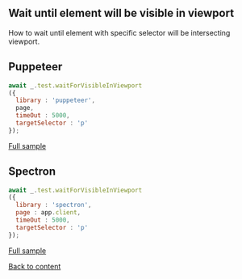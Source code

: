 ## Wait until element will be visible in viewport

How to wait until element with specific selector will be intersecting viewport.

## Puppeteer

```javascript
await _.test.waitForVisibleInViewport
({ 
  library : 'puppeteer', 
  page, 
  timeOut : 5000, 
  targetSelector : 'p' 
});
```

[Full sample](../../../../sample/puppeteer/WaitForVisibleInViewport.test.s)

## Spectron

```javascript
await _.test.waitForVisibleInViewport
({ 
  library : 'spectron', 
  page : app.client, 
  timeOut : 5000, 
  targetSelector : 'p' 
});
```

[Full sample](../../../../sample/spectron/WaitForVisibleInViewport.test.s)

[Back to content](../Comparison.md)
